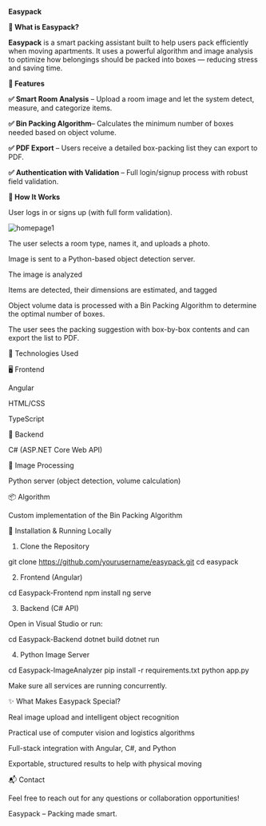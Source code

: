 **Easypack**



**🧳 What is Easypack?**

**Easypack** is a smart packing assistant built to help users pack efficiently when moving apartments. It uses a powerful algorithm and image analysis to optimize how belongings should be packed into boxes — reducing stress and saving time.

**🚀 Features**

**✅ Smart Room Analysis** – Upload a room image and let the system detect, measure, and categorize items.

**✅ Bin Packing Algorithm**– Calculates the minimum number of boxes needed based on object volume.

**✅ PDF Export** – Users receive a detailed box-packing list they can export to PDF.

**✅ Authentication with Validation** – Full login/signup process with robust field validation.

**🧠 How It Works**

User logs in or signs up (with full form validation).


![homepage1](https://github.com/user-attachments/assets/32efdf7b-8eb7-4689-b663-42ee68bc63c5)


The user selects a room type, names it, and uploads a photo.





Image is sent to a Python-based object detection server.

The image is analyzed

Items are detected, their dimensions are estimated, and tagged



Object volume data is processed with a Bin Packing Algorithm to determine the optimal number of boxes.



The user sees the packing suggestion with box-by-box contents and can export the list to PDF.

🧰 Technologies Used

🖥 Frontend

Angular

HTML/CSS

TypeScript

🧪 Backend

C# (ASP.NET Core Web API)

🤖 Image Processing

Python server (object detection, volume calculation)

📦 Algorithm

Custom implementation of the Bin Packing Algorithm

📄 Installation & Running Locally

1. Clone the Repository

git clone https://github.com/yourusername/easypack.git
cd easypack

2. Frontend (Angular)

cd Easypack-Frontend
npm install
ng serve

3. Backend (C# API)

Open in Visual Studio or run:

cd Easypack-Backend
 dotnet build
 dotnet run

4. Python Image Server

cd Easypack-ImageAnalyzer
pip install -r requirements.txt
python app.py

Make sure all services are running concurrently.

✨ What Makes Easypack Special?

Real image upload and intelligent object recognition

Practical use of computer vision and logistics algorithms

Full-stack integration with Angular, C#, and Python

Exportable, structured results to help with physical moving

📬 Contact

Feel free to reach out for any questions or collaboration opportunities!

Easypack – Packing made smart.


